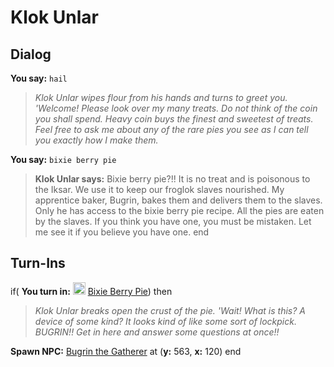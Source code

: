 # Klok Unlar
## Dialog

**You say:** `hail`



>*Klok Unlar wipes flour from his hands and turns to greet you. 'Welcome! Please look over my many treats. Do not think of the coin you shall spend. Heavy coin buys the finest and sweetest of treats. Feel free to ask me about any of the rare pies you see as I can tell you exactly how I make them.*

**You say:** `bixie berry pie`



>**Klok Unlar says:** Bixie berry pie?!!  It is no treat and is poisonous to the Iksar.  We use it to keep our froglok slaves nourished.  My apprentice baker, Bugrin, bakes them and delivers them to the slaves.  Only he has access to the bixie berry pie recipe.  All the pies are eaten by the slaves. If you think you have one, you must be mistaken.  Let me see it if you believe you have one.
end

## Turn-Ins



if( **You turn in:** <img style="background:url(/static/icons/blank_slot.gif);width:20px;height:20px;" src="/static/icons/item_783.png" alt="" /> <a
                                href="/item/12676" data-url="12676" class="tooltip-link link">Bixie Berry Pie</a>) then 


>*Klok Unlar breaks open the crust of the pie. 'Wait! What is this? A device of some kind? It looks kind of like some sort of lockpick. BUGRIN!! Get in here and answer some questions at once!!*


**Spawn NPC:**  [Bugrin the Gatherer](/npc/106302) at (**y:** 563, **x:** 120)
end





